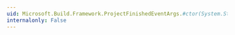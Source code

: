 ```yaml
---
uid: Microsoft.Build.Framework.ProjectFinishedEventArgs.#ctor(System.String,System.String,System.String,System.Boolean,System.DateTime)
internalonly: False
---
```

